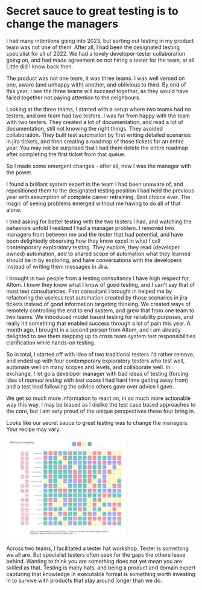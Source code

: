 # Secret sauce to great testing is to change the managers

I had many intentions going into 2023, but sorting out testing in my product team was not one of them. After all, I had been the designated testing specialist for all of 2022. We had a lovely developer-tester collaboration going on, and had made agreement on not hiring a tester for the team, at all. Little did I know back then.

The product was not one team, it was three teams. I was well versed on one, aware (and unhappy with) another, and oblivious to third. By end of this year, I see the three teams will succeed together, as they would have failed together not paying attention to the neighbours.

Looking at the three teams, I started with a setup where two teams had no testers, and one team had two testers. I was far from happy with the team with two testers. They created a lot of documentation, and read a lot of documentation, still not knowing the right things. They avoided collaboration. They built test automation by first writing detailed scenarios in jira tickets, and then creating a roadmap of those tickets for an entire year. You may not be surprised that I had them delete the entire roadmap after completing the first ticket from that queue.

So I made some emergent changes - after all, now I was the manager with the power.

I found a brilliant system expert in the team I had been unaware of, and repositioned them to the designated testing position I had held the previous year with assumption of complete career retraining. Best choice ever. The magic of seeing problems emerged without me having to do all of that alone.

I tried asking for better testing with the two testers I had, and watching the behaviors unfold I realized I had a manager problem. I removed two managers from between me and the tester that had potential, and have been delightedly observing how they know excel in what I call contemporary exploratory testing. They explore, they read (developer owned) automation, add to shared scope of automation what they learned should be in by exploring, and have conversations with the developers instead of writing them messages in Jira.

I brought in two people from a testing consultancy I have high respect for, Altom. I know they know what I know of good testing, and I can't say that of most test consultancies. First consultant I brought in helped me by refactoring the useless test automation created by those scenarios in jira tickets instead of good information targeting thinking. We created ways of remotely controlling the end to end system, and grew that from one team to two teams. We introduced model based testing for reliability purposes, and really hit something that enabled success through a lot of pain this year. A month ago, I brought in a second person from Altom, and I am already delighted to see them stepping up to cross team system test responsibilities clarification while hands-on testing.

So in total, I started off with idea of two traditional testers I'd rather remove, and ended up with four contemporary exploratory testers who test well, automate well on many scopes and levels, and collaborate well. In exchange, I let go a developer manager with bad ideas of testing (forcing idea of *manual testing with test cases* I had hard time getting away from) and a test lead following the advice others gave over advice I gave.

We get so much more information to react on, in so much more actionable way this way. I may be biased as I dislike the test case based approaches to the core, but I am very proud of the unique perspectives these four bring in.

Looks like our secret sauce to great testing was to change the managers. Your recipe may vary.

![Testing Hats](TestingHats.png)

Across two teams, I facilitated a tester hat workshop. Tester is something we all are. But specialist testers often seek for the gaps the others leave behind. Wanting to think you are something does not yet mean you are skilled as that. Testing is many hats, and being a product and domain expert capturing that knowledge in executable format is something worth investing in to survive with products that stay around longer than we do.
